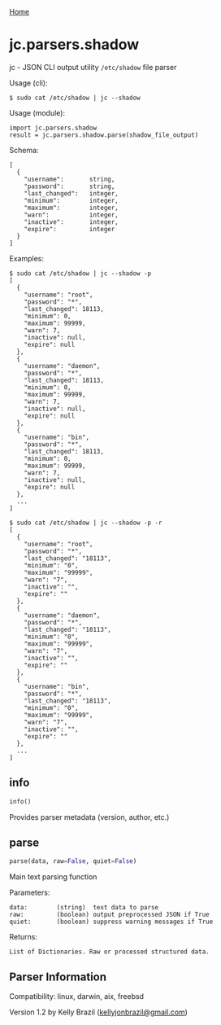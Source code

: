 [Home](https://kellyjonbrazil.github.io/jc/)

# jc.parsers.shadow
jc - JSON CLI output utility `/etc/shadow` file parser

Usage (cli):

    $ sudo cat /etc/shadow | jc --shadow

Usage (module):

    import jc.parsers.shadow
    result = jc.parsers.shadow.parse(shadow_file_output)

Schema:

    [
      {
        "username":       string,
        "password":       string,
        "last_changed":   integer,
        "minimum":        integer,
        "maximum":        integer,
        "warn":           integer,
        "inactive":       integer,
        "expire":         integer
      }
    ]

Examples:

    $ sudo cat /etc/shadow | jc --shadow -p
    [
      {
        "username": "root",
        "password": "*",
        "last_changed": 18113,
        "minimum": 0,
        "maximum": 99999,
        "warn": 7,
        "inactive": null,
        "expire": null
      },
      {
        "username": "daemon",
        "password": "*",
        "last_changed": 18113,
        "minimum": 0,
        "maximum": 99999,
        "warn": 7,
        "inactive": null,
        "expire": null
      },
      {
        "username": "bin",
        "password": "*",
        "last_changed": 18113,
        "minimum": 0,
        "maximum": 99999,
        "warn": 7,
        "inactive": null,
        "expire": null
      },
      ...
    ]

    $ sudo cat /etc/shadow | jc --shadow -p -r
    [
      {
        "username": "root",
        "password": "*",
        "last_changed": "18113",
        "minimum": "0",
        "maximum": "99999",
        "warn": "7",
        "inactive": "",
        "expire": ""
      },
      {
        "username": "daemon",
        "password": "*",
        "last_changed": "18113",
        "minimum": "0",
        "maximum": "99999",
        "warn": "7",
        "inactive": "",
        "expire": ""
      },
      {
        "username": "bin",
        "password": "*",
        "last_changed": "18113",
        "minimum": "0",
        "maximum": "99999",
        "warn": "7",
        "inactive": "",
        "expire": ""
      },
      ...
    ]


## info
```python
info()
```
Provides parser metadata (version, author, etc.)

## parse
```python
parse(data, raw=False, quiet=False)
```

Main text parsing function

Parameters:

    data:        (string)  text data to parse
    raw:         (boolean) output preprocessed JSON if True
    quiet:       (boolean) suppress warning messages if True

Returns:

    List of Dictionaries. Raw or processed structured data.

## Parser Information
Compatibility:  linux, darwin, aix, freebsd

Version 1.2 by Kelly Brazil (kellyjonbrazil@gmail.com)
